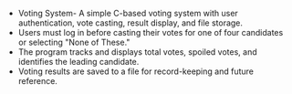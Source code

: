 - Voting System- A simple C-based voting system with user authentication, vote casting, result display, and file storage. 
-	Users must log in before casting their votes for one of four candidates or selecting "None of These."
-	The program tracks and displays total votes, spoiled votes, and identifies the leading candidate.
-	Voting results are saved to a file for record-keeping and future reference.
